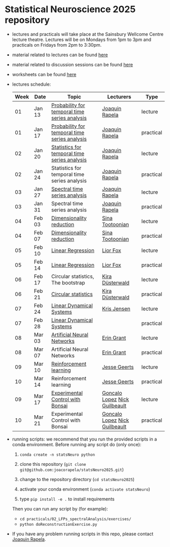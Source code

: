 # Statistical Neuroscience 2025 repository

- lectures and practicals will take place at the Sainsbury Wellcome Centre lecture theatre. Lectures will be on Mondays from 1pm to 3pm and practicals on Fridays from 2pm to 3:30pm.

- material related to lectures can be found [here](https://github.com/joacorapela/statsNeuro2025/tree/master/lectures)

- material related to discussion sessions can be found [here](https://github.com/joacorapela/statsNeuro2025/tree/master/practicals)

- worksheets can be found [here](https://github.com/joacorapela/statsNeuro2025/tree/master/worksheets)

- <a name="lecturesSchedule"></a>lectures schedule:

    | Week | Date  | Topic | Lecturers | Type |
    |------|-------|-------|-----------|------|
    | 01 | Jan 13 | [Probability for temporal time series analysis](https://github.com/joacorapela/statNeuro2025/blob/master/lectures/01_temporalTimeSeriesAnalysis/temporalTimeSeriesAnalysis.pdf) | [Joaquin Rapela](https://www.gatsby.ucl.ac.uk/~rapela) | lecture |
    | 01 | Jan 17 | [Probability for temporal time series analysis](https://github.com/joacorapela/statNeuro2025/blob/master/practicals/01_temporalTimeSeriesAnalysis/practical_temporalTimeSeriesAnalysis.pdf) | [Joaquin Rapela](https://www.gatsby.ucl.ac.uk/~rapela) | practical |
    | 02 | Jan 20 | [Statistics for temporal time series analysis](https://github.com/joacorapela/statNeuro2025/blob/master/lectures/02_temporalTimeSeriesAnalysis/temporalTimeSeriesAnalysis.pdf)| [Joaquin Rapela](https://www.gatsby.ucl.ac.uk/~rapela) | lecture |
    | 02 | Jan 24 | Statistics for temporal time series analysis | [Joaquin Rapela](https://www.gatsby.ucl.ac.uk/~rapela) | practical |
    | 03 | Jan 27 | [Spectral time series analysis](https://github.com/joacorapela/statNeuro2025/blob/master/lectures/03_spectralTimeSeriesAnalysis/spectralTimeSeriesAnalysis.pdf) | [Joaquin Rapela](https://www.gatsby.ucl.ac.uk/~rapela) | lecture |
    | 03 | Jan 31 | Spectral time series analysis | [Joaquin Rapela](https://www.gatsby.ucl.ac.uk/~rapela) | practical |
    | 04 | Feb 03 | [Dimensionality reduction](https://github.com/joacorapela/statNeuro2025/blob/master/lectures/04_dimensionalityReduction/dimension-reduction-pca.pdf) | [Sina Tootoonian](https://sinatootoonian.com) | lecture |
    | 04 | Feb 07 | [Dimensionality reduction](https://github.com/joacorapela/statNeuro2025/tree/master/practicals/04_dimensionalityReduction) | [Sina Tootoonian](https://www.linkedin.com/in/sina-tootoonian-99668838/) | practical |
    | 05 | Feb 10 | [Linear Regression](https://github.com/joacorapela/neuroinformatics24/blob/master/lectures/06_linearRegression/swc_neuroinformatics_linreg.pdf) | [Lior Fox](https://liorfox.github.io/) | lecture |
    | 05 | Feb 14 | [Linear Regression](https://github.com/joacorapela/statNeuro2025/tree/master/practicals/05_linearRegression) | [Lior Fox](https://liorfox.github.io/) | practical |
    | 06 | Feb 17 | Circular statistics, The bootstrap | [Kira D&#252;sterwald](https://scholar.google.com/citations?user=U7NxV-MAAAAJ&hl=en) | lecture |
    | 06 | Feb 21 | [Circular statistics](https://github.com/joacorapela/neuroinformatics24/blob/master/practicals/04_circulaVariables_bootstrap) | [Kira D&#252;sterwald](https://scholar.google.com/citations?user=U7NxV-MAAAAJ&hl=en) | practical |
    | 07 | Feb 24 | [Linear Dynamical Systems](https://github.com/joacorapela/neuroinformatics24/blob/master/lectures/07_linearDynamicalSystems) | [Kris Jensen](https://krisjensen.github.io/)| lecture |
    | 07 | Feb 28 | [Linear Dynamical Systems](https://github.com/joacorapela/neuroinformatics24/blob/master/practicals/06_linearDynamicalSystems/README.md) | | practical |
    | 08 | Mar 03 | [Artificial Neural Networks](https://slides.com/eringrant/2024-03-07-swc-neural-nets-lecture/fullscreen?token=Gq60IrMy) | [Erin Grant](https://eringrant.github.io/) | lecture |
    | 08 | Mar 07 | Artificial Neural Networks | [Erin Grant](https://eringrant.github.io/) | practical |
    | 09 | Mar 10 | [Reinforcement learning](lectures/10_reinforcementLearning/RLinTheBrain_SWC_2024.pdf) | [Jesse Geerts](https://scholar.google.com/citations?user=4xusDVAAAAAJ&hl=en) | lecture |
    | 10 | Mar 14 | Reinforcement learning | [Jesse Geerts](https://scholar.google.com/citations?user=4xusDVAAAAAJ&hl=en) | practical |
    | 09 | Mar 17 | [Experimental Control with Bonsai](https://neurogears.org/neuroinformatics-2024/) | [Goncalo Lopez](https://neurogears.org/about-us/) [Nick Guilbeault](https://www.linkedin.com/in/ncguilbeault/) | lecture |
    | 10 | Mar 21 | Experimental Control with Bonsai | [Goncalo Lopez](https://neurogears.org/about-us/) [Nick Guilbeault](https://www.linkedin.com/in/ncguilbeault/) | practical |

- running scripts: we recommend that you run the provided scripts in a conda environment. Before running any script do (only once):

    1. `conda create -n statsNeuro python`
    2. clone this repository (`git clone git@github.com:joacorapela/statsNeuro2025.git`)

    3. change to the repository directory (`cd statsNeuro2025`)
    4. activate your conda environment (`conda activate statsNeuro`)
    5. type `pip install -e .` to install requirements

    Then you can run any script by (for example):

    - `cd practicals/02_LFPs_spectralAnalysis/exercises/`
    - `python doReconstructionExercise.py`

- If you have any problem running scripts in this repo, please contact [Joaquin Rapela](https://www.gatsby.ucl.ac.uk/~rapela).

